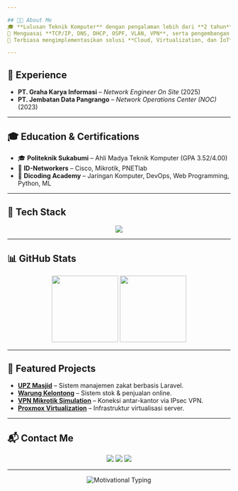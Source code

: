 ```yaml
---

## 🧑‍💻 About Me
🎓 **Lulusan Teknik Komputer** dengan pengalaman lebih dari **2 tahun** di bidang **IT Networking** dan **Fullstack Development**.  
🔧 Menguasai **TCP/IP, DNS, DHCP, OSPF, VLAN, VPN**, serta pengembangan **Laravel, Node.js, Vue.js**.  
🚀 Terbiasa mengimplementasikan solusi **Cloud, Virtualization, dan IoT**.

---
```


## 💼 Experience
- **PT. Graha Karya Informasi** – *Network Engineer On Site* (2025)  
- **PT. Jembatan Data Pangrango** – *Network Operations Center (NOC)* (2023)  

---

## 🎓 Education & Certifications
- 🎓 **Politeknik Sukabumi** – Ahli Madya Teknik Komputer (GPA 3.52/4.00)  
- 📜 **ID-Networkers** – Cisco, Mikrotik, PNETlab  
- 📜 **Dicoding Academy** – Jaringan Komputer, DevOps, Web Programming, Python, ML  

---

## 🔧 Tech Stack
<p align="center">
  <img src="https://skillicons.dev/icons?i=php,laravel,livewire,nodejs,express,nestjs,vue,angular,bootstrap,react,mysql,postgresql,redis,docker,linux,git,nginx,python,kotlin" />
</p>

---

## 📊 GitHub Stats
<p align="center">
  <img src="https://github-readme-stats.vercel.app/api?username=rismanajiz&show_icons=true&theme=tokyonight" height="150" />
  <img src="https://streak-stats.demolab.com?user=rismanajiz&theme=tokyonight" height="150" />
</p>

---

## 🚀 Featured Projects
- [**UPZ Masjid**](https://github.com/username/upz-masjid) – Sistem manajemen zakat berbasis Laravel.
- [**Warung Kelontong**](https://github.com/username/warung-kelontong) – Sistem stok & penjualan online.
- [**VPN Mikrotik Simulation**](https://github.com/) – Koneksi antar-kantor via IPsec VPN.
- [**Proxmox Virtualization**](https://github.com/) – Infrastruktur virtualisasi server.

---

## 📬 Contact Me
<p align="center">
  <a href="mailto:youremail@example.com"><img src="https://img.shields.io/badge/Email-D14836?style=for-the-badge&logo=gmail&logoColor=white" /></a>
  <a href="https://linkedin.com/in/rismanajiz"><img src="https://img.shields.io/badge/LinkedIn-0077b5?style=for-the-badge&logo=linkedin&logoColor=white" /></a>
  <a href="https://your-portfolio.com"><img src="https://img.shields.io/badge/Website-000000?style=for-the-badge&logo=About.me&logoColor=white" /></a>
</p>

---

<p align="center">
  <img src="https://readme-typing-svg.demolab.com?font=Fira+Code&duration=4000&pause=1000&color=FF5733&center=true&vCenter=true&width=500&lines=Stay+Curious;Keep+Learning;Build+Something+Amazing" alt="Motivational Typing" />
</p>
